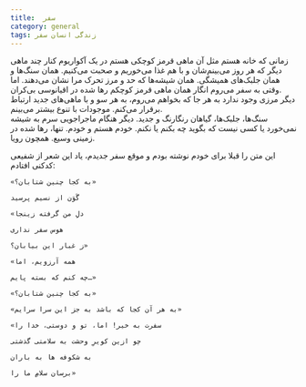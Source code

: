 ```yaml
---
title:  سفر
category: general
tags: زندگی انسان سفر
---
```


زمانی که خانه هستم مثل آن ماهی قرمز کوچکی هستم در یک آکواریوم کنار چند ماهی دیگر که هر روز می‌بینم‌شان و با هم غذا می‌خوریم و صحبت می‌کنیم. همان سنگ‌ها و همان جلبک‌های همیشگی. همان شیشه‌ها که حد و مرز تحرک مرا نشان می‌دهند. اما وقتی به سفر می‌روم انگار همان ماهی قرمز کوچکم رها شده در اقیانوسی بی‌کران.<br/>
دیگر مرزی وجود ندارد به هر جا که بخواهم می‌روم، به هر سو و با ماهی‌های جدید ارتباط برقرار می‌کنم. موجودات با تنوع بیشتر می‌بینم. <br/>
سنگ‌ها، جلبک‌ها، گیاهان رنگارنگ و جدید. دیگر هنگام ماجراجویی سرم به شیشه نمی‌خورد یا کسی نیست که بگوید چه بکنم یا نکنم. خودم هستم و خودم. تنها، رها شده در زمینی وسیع. همچون رویا.

این متن را قبلا برای خودم نوشته بودم و موقع سفر جدیدم، یاد این شعر از شفیعی کدکنی افتادم:


    «به کجا چنین شتابان؟»

    گَوَن از نسیم پرسید

    «دلِ من گرفته زینجا

    هوس سفر نداری

    ز غبار این بیابان؟»

    «همه آرزویم، اما

    چه کنم که بسته پایم…»

    «به کجا چنین شتابان؟»

    «به هر آن کجا که باشد به جز این سرا سرایم»

    «سفرت به خیر! اما، تو و دوستی، خدا را

    چو ازین کویرِ وحشت به سلامتی گذشتی

    به شکوفه ها به باران

    برسان سلامِ ما را»
    